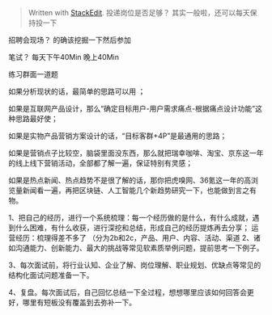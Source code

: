 


> Written with [StackEdit](https://stackedit.io/).
> 投递岗位是否足够？
> 其实一般啦，还可以每天保持投一下

招聘会现场？
的确该挖掘一下然后参加

笔试？
每天下午40Min
晚上40Min

  练习群面一道题

如果分析现状的话，最简单的思路可以用  ；

如果是互联网产品设计，那么“确定目标用户-用户需求痛点-根据痛点设计功能”这种思路最好使；

如果是实物产品营销方案设计的话，“目标客群+4P”是最通用的思路；

如果是营销点子比较空，脑袋里面没东西，那么就把瑞幸咖啡、淘宝、京东这一年的线上线下营销活动，全部都了解一遍，保证特别有灵感；

如果是热点新闻、热点趋势不是很了解的话，那你把虎嗅网、36氪这一年的高浏览量新闻看一遍，再把区块链、人工智能几个新趋势研究一下，也能做到言之有物。

1、把自己的经历，进行一个系统梳理：每一个经历做的是什么，有什么成就，遇到什么困难，有什么收获，进行深挖和总结，形成自己的经历提炼再去分享；
运营经历：梳理得差不多了
（分为2b和2c，产品、用户、内容、活动、渠道
2、诸如沟通能力、创新能力、最大的挑战等常见软素质举例问题，提前思考一下例子。

3、每次面试前，将行业认知、企业了解、岗位理解、职业规划、优缺点等常见的结构化面试问题准备一下。

4、复盘。每次面试后，自己回忆总结一下全过程，想想哪里应该如何回答会更好，哪里有短板没有覆盖到去弥补一下。
<!--stackedit_data:
eyJoaXN0b3J5IjpbMTc3NTU1Njc4OCw5MTkyNzc1MzEsLTEwMj
kyMDUwNTJdfQ==
-->